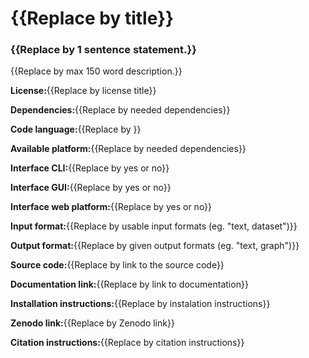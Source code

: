 <!--Title-->
# {{Replace by title}} 
<!--/Title-->
<!--Statement-->
### **{{Replace by 1 sentence statement.}}**
<!--/Statement-->
<!--Description-->
{{Replace by max 150 word description.}}
<!--/Description-->
<!--License-->
**License:**{{Replace by license title}}
<!--/License-->
<!--Dependencies-->
**Dependencies:**{{Replace by needed dependencies}}
<!--/Dependencies-->
<!--Code language-->
**Code language:**{{Replace by }}
<!--/Code language-->
<!--Available platform-->
**Available platform:**{{Replace by needed dependencies}}
<!--/Available platform-->
<!--Interface CLI-->
**Interface CLI:**{{Replace by yes or no}}
<!--/Interface CLI-->
<!--Interface GUI-->
**Interface GUI:**{{Replace by yes or no}}
<!--/Interface GUI-->
<!--Interface web platform-->
**Interface web platform:**{{Replace by yes or no}}
<!--/Interface web platform-->
<!--Input format-->
**Input format:**{{Replace by usable input formats (eg. "text, dataset")}}
<!--/Input format-->
<!--Output format-->
**Output format:**{{Replace by given output formats (eg. "text, graph")}}
<!--/Output format-->
<!--Source code-->
**Source code:**{{Replace by link to the source code}}
<!--/Source code-->
<!--Documentation link-->
**Documentation link:**{{Replace by link to documentation}}
<!--/Documentation link-->
<!--Installation instructions-->
**Installation instructions:**{{Replace by instalation instructions}}
<!--/Installation instructions-->
<!--Zenodo link-->
**Zenodo link:**{{Replace by Zenodo link}}
<!--/Zenodo link-->
<!--Citation instructions-->
**Citation instructions:**{{Replace by citation instructions}}
<!--/Citation instructions-->

